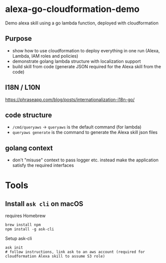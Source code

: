 # alexa-go-cloudformation-demo
Demo alexa skill using a go lambda function, deployed with cloudformation

## Purpose
* show how to use cloudformation to deploy everything in one run (Alexa, Lambda, IAM roles and policies)
* demonstrate golang lambda structure with localization support
* build skill from code (generate JSON required for the Alexa skill from the code)

## I18N / L10N
https://phraseapp.com/blog/posts/internationalization-i18n-go/

## code structure
* `/cmd/queryaws` -> `queryaws` is the default command (for lambda)
* `queryaws generate` is the command to generate the Alexa skill json files

## golang context
* don't "misuse" context to pass logger etc. instead make the application satisfy the required interfaces

# Tools
## Install `ask cli` on macOS
requires Homebrew
```
brew install npm
npm install -g ask-cli
```
Setup ask-cli
```
ask init
# follow instructions, link ask to an aws account (required for cloudformation Alexa skill to assume S3 role)
```
